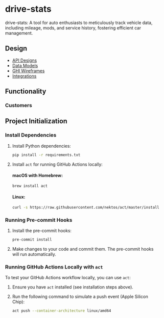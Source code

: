 # drive-stats

drive-stats: A tool for auto enthusiasts to meticulously track vehicle data, including mileage, mods, and service history, fostering efficient car management.

## Design

-   [API Designs]()
-   [Data Models]()
-   [GHI Wireframes]()
-   [Integrations]()

## Functionality

### Customers

## Project Initialization

### Install Dependencies

1. Install Python dependencies:

    ```sh
    pip install -r requirements.txt
    ```

2. Install `act` for running GitHub Actions locally:

    #### macOS with Homebrew:

    ```sh
    brew install act
    ```

    #### Linux:

    ```sh
    curl -s https://raw.githubusercontent.com/nektos/act/master/install.sh | sudo bash
    ```

### Running Pre-commit Hooks

1. Install the pre-commit hooks:

    ```sh
    pre-commit install
    ```

2. Make changes to your code and commit them. The pre-commit hooks will run automatically.

### Running GitHub Actions Locally with `act`

To test your GitHub Actions workflow locally, you can use `act`:

1. Ensure you have `act` installed (see installation steps above).

2. Run the following command to simulate a push event (Apple Silicon Chip):

    ```sh
    act push --container-architecture linux/amd64
    ```
